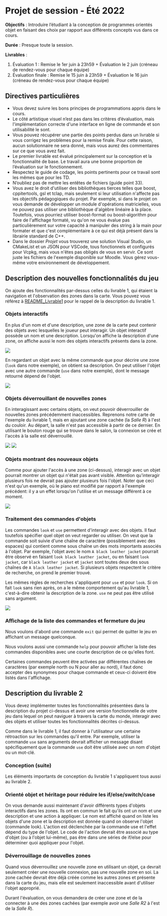 # Projet de session - Été 2022

**Objectifs** : Introduire l’étudiant à la conception de programmes orientés objet en faisant des choix par rapport aux différents concepts vus dans ce cours. 

**Durée** : Presque toute la session.

**Livrables** : <br>
1. Évaluation 1 : Remise le 1er juin à 23h59 + Évaluation le 2 juin (créneau de rendez-vous pour chaque équipe)
1. Évaluation finale : Remise le 15 juin à 23h59 + Évaluation le 16 juin (créneau de rendez-vous pour chaque équipe)


## Directives particulières

- Vous devez suivre les bons principes de programmations appris dans le cours.
- Le côté artistique visuel n’est pas dans les critères d’évaluation, mais l'implémentation correcte d'une interface en ligne de commande et son utilisabilité le sont.
- Vous pouvez récupérer une partie des points perdus dans un livrable si vous corrigez les problèmes pour la remise finale. Pour cette raison, aucun solutionnaire ne sera donné, mais vous aurez des commentaires sur ce que vous avez fait.
- Le premier livrable est évalué principalement sur la conception et la fonctionnalité de base. Le travail aura une bonne proportion de l’évaluation sur le fonctionnement.
- Respectez le guide de codage, les points pertinents pour ce travail sont les mêmes que pour les TD.
- N’oubliez pas de mettre les entêtes de fichiers (guide point 33).
- Vous avez le droit d'utiliser des bibliothèques tierces telles que boost, cppitertools, gsl et tclap, mais seulement si leur utilisation n'affecte pas les objectifs pédagogiques du projet. Par exemple, si dans le projet on vous demande de développer un module d'opérations matricielles, vous ne pouvez pas utiliser une bibliothèque d'algèbre linéaire à la place. Toutefois, vous pourriez utiliser boost-format ou boost-algorithm pour faire de l'affichage formaté, vu qu'on ne vous évalue pas particulièrement sur votre capacité à manipuler des string à la main pour formater et que c'est complémentaire à ce qui est déjà présent dans la librairie standard de C++.
- Dans le dossier *Projet* vous trouverez une solution Visual Studio, un CMakeList et un JSON pour VSCode, tous fonctionnels et configurés pour Vcpkg, mais vous n'êtes pas obligés de vous en servir. Ce sont juste les fichiers de l'exemple disponible sur Moodle. Vous gérez vous-même votre environnement de développement.

## Description des nouvelles fonctionnalités du jeu

On ajoute des fonctionnalités par-dessus celles du livrable 1, qui étaient la navigation et l'observation des zones dans la carte. Vous pouvez vous référez à [README_Livrable1](README_Livrable1.md) pour le rappel de la description du livrable 1.

### Objets interactifs

En plus d'un nom et d'une description, une zone de la carte peut contenir des objets avec lesquelles le joueur peut interagir. Un objet interactif possède un nom et une description. Lorsqu'on affiche la description d'une zone, on affiche aussi le nom des objets interactifs présents dans la zone.

<img src="doc/assets/screenshot_item_basic.png">

En regardant un objet avec la même commande que pour décrire une zone (`look` dans notre exemple), on obtient sa description. On peut utiliser l'objet avec une autre commande (`use` dans notre exemple), dont le message retourné dépend de l'objet.

<img src="doc/assets/screenshot_item_use_look.png">

<!--
### Inventaire

TODO: On le fait ou pas?
-->

### Objets déverrouillant de nouvelles zones

En interagissant avec certains objets, on veut pouvoir déverrouiller de nouvelles zones précédemment inaccessibles. Reprenons notre carte de l'exemple du livrable 1, mais en ajoutant une zone cachée (la *Salle R*) à l'est du couloir. Au départ, la salle n'est pas accessible à partir de ce dernier. En utilisant le bouton rouge qui se trouve dans le salon, la connexion se crée et l'accès à la salle est déverrouillé.

<img src="doc/assets/house_map_hidden_room.png">


<img src="doc/assets/screenshot_unlock_hidden_room.png">

### Objets montrant des nouveaux objets
Comme pour ajouter l'accès à une zone (ci-dessus), interagir avec un objet pourrait montrer un objet qui n'était pas avant visible. Attention qu'interagir plusieurs fois ne devrait pas ajouter plusieurs fois l'objet. Noter que ceci n'est qu'un exemple, où le piano est modifié par rapport à l'exemple précédent: il y a un effet lorsqu'on l'utilise et un message différent à ce moment.

<img src="doc/assets/screenshot_new_item_discovered.png">

### Traitement des commandes d'objets

Les commandes `look` et `use` permettent d'interagir avec des objets. Il faut toutefois spécifier quel objet on veut regarder ou utiliser. On veut que la commande soit suivie d'une chaîne de caractère (possiblement avec des espaces) qui contient comme sous chaîne un des mots importants associés à l'objet. Par exemple, l'objet avec le nom `A black leather jacket` pourrait être observé en faisant `look black leather jacket`, ou en faisant `look jacket`, car `black leather jacket` et `jacket` sont toutes deux des sous chaînes de `A black leather jacket`. Si plusieurs objets respectent le critère de recherche, on prend le premier trouvé.

Les mêmes règles de recherches s'appliquent pour `use` et pour `look`. Si on fait `look` sans rien après, on a le même comportement qu'au livrable 1, c'est-à-dire obtenir la description de la zone. `use` ne peut pas être utilisé sans argument.

<img src="doc/assets/screenshot_item_use_look_argument.png">

### Affichage de la liste des commandes et fermeture du jeu
Nous voulons d'abord une commande `exit` qui permet de quitter le jeu en affichant un message quelconque.

Nous voulons aussi une commande `help` pour pouvoir afficher la liste des commandes disponibles avec une courte description de ce qu'elles font.

Certaines commandes peuvent être activées par différentes chaînes de caractères (par exemple north ou N pour aller au nord), il faut donc accepter des synonymes pour chaque commande et ceux-ci doivent être listés dans l'affichage.

## Description du livrable 2

Vous devez implémenter toutes les fonctionnalités présentées dans la description du projet ci-dessus et avoir une version fonctionnelle de votre jeu dans lequel on peut naviguer à travers la carte du monde, interagir avec des objets et utiliser toutes les fonctionnalités décrites ci-dessus. 

Comme dans le livrable 1, il faut donner à l'utilisateur une certaine rétroaction sur les commandes qu'il entre. Par exemple, utiliser la commande `use` sans arguments devrait afficher un message disant spécifiquement que la commande `use` doit être utilisée avec un nom d'objet ou un mot-clé.

### Conception (suite)

Les éléments importants de conception du livrable 1 s'appliquent tous aussi au livrable 2.

### **Orienté objet et héritage pour réduire les if/else/switch/case**
On vous demande aussi maintenant d'avoir différents types d'objets interactifs dans les zones.  Ils ont en commun le fait qu'ils ont un nom et une description et une action à appliquer. Le nom est affiché quand on liste les objets d'une zone et la description est donnée quand on observe l'objet (commande look). L'action est déclenchée par la commande use et l'effet dépend du type de l'objet.  Le code de l'action devrait être associé au type d'objet (ou à l'objet lui-même), pas être dans une séries de if/else pour déterminer quoi appliquer pour l'objet.

### Déverrouillage de nouvelles zones

Quand vous déverrouillez une nouvelle zone en utilisant un objet, ça devrait seulement créer une nouvelle connexion, pas une nouvelle zone en soi. La zone cachée devrait être déjà créée comme les autres zones et présente dans la carte du jeu, mais elle est seulement inaccessible avant d'utiliser l'objet approprié.

Durant l'évaluation, on vous demandera de créer une zone et de la connecter à une des zones cachées (par exemple avoir une *Salle R2* à l'est de la *Salle R*). 


